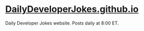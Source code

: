 # [DailyDeveloperJokes.github.io](https://dailydeveloperjokes.github.io/)
Daily Developer Jokes website. Posts daily at 8:00 ET.
